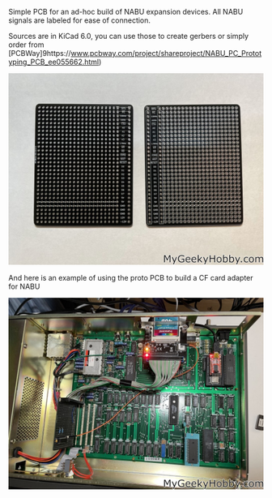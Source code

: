 Simple PCB for an ad-hoc build of NABU expansion devices. All NABU signals are labeled for ease of connection.

Sources are in KiCad 6.0, you can use those to create gerbers or simply order from [PCBWay]9https://www.pcbway.com/project/shareproject/NABU_PC_Prototyping_PCB_ee055662.html)

![ProtoPCB](https://github.com/Kris-Sekula/NABU/blob/main/ProtoPCB/Pictures/ProtoPCB.jpg)

And here is an example of using the proto PCB to build a CF card adapter for NABU

![CF_Adapter](https://github.com/Kris-Sekula/NABU/blob/main/ProtoPCB/Pictures/CF_adapter_usingProto.jpg)
